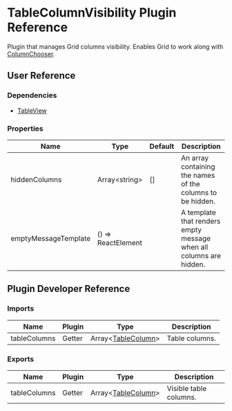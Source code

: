 # TableColumnVisibility Plugin Reference

Plugin that manages Grid columns visibility. Enables Grid to work along with [ColumnChooser](column-chooser.md).

## User Reference

### Dependencies

- [TableView](table-view.md)

### Properties

Name | Type | Default | Description
-----|------|---------|------------
hiddenColumns | Array&lt;string&gt; | [] | An array containing the names of the columns to be hidden.
emptyMessageTemplate | () => ReactElement | | A template that renders empty message when all columns are hidden.

## Plugin Developer Reference

### Imports

Name | Plugin | Type | Description
-----|--------|------|------------
tableColumns | Getter | Array&lt;[TableColumn](table-view.md#table-column)&gt; | Table columns.

### Exports

Name | Plugin | Type | Description
-----|--------|------|------------
tableColumns | Getter | Array&lt;[TableColumn](table-view.md#table-column)&gt; | Visible table columns.


